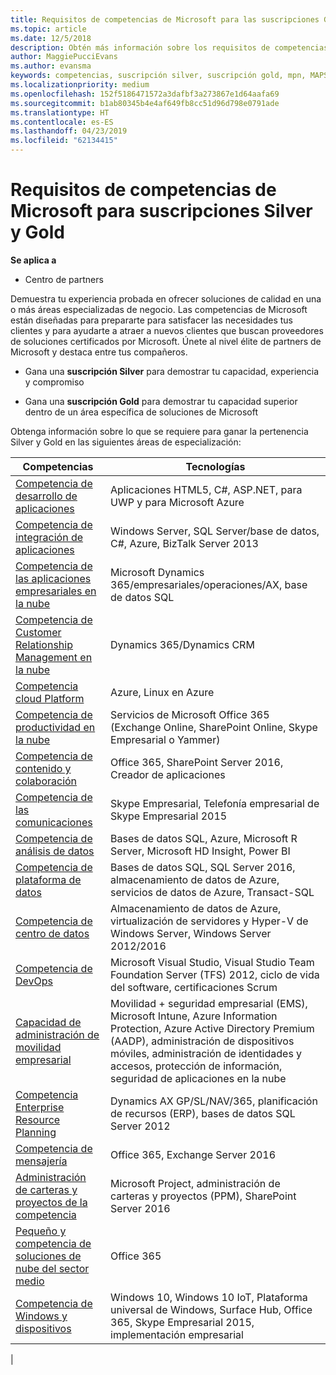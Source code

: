```yaml
---
title: Requisitos de competencias de Microsoft para las suscripciones Gold y Silver | Centro de partners
ms.topic: article
ms.date: 12/5/2018
description: Obtén más información sobre los requisitos de competencias para conseguir los niveles de suscripción Silver y Gold.
author: MaggiePucciEvans
ms.author: evansma
keywords: competencias, suscripción silver, suscripción gold, mpn, MAPS, competencia, Microsoft Partner Network, suscripción a la red
ms.localizationpriority: medium
ms.openlocfilehash: 152f5186471572a3dafbf3a273867e1d64aafa69
ms.sourcegitcommit: b1ab80345b4e4af649fb8cc51d96d798e0791ade
ms.translationtype: HT
ms.contentlocale: es-ES
ms.lasthandoff: 04/23/2019
ms.locfileid: "62134415"
---
```

# <a name="microsoft-competency-requirements-for-gold-and-silver-membership"></a>Requisitos de competencias de Microsoft para suscripciones Silver y Gold

**Se aplica a**

- Centro de partners

Demuestra tu experiencia probada en ofrecer soluciones de calidad en una o más áreas especializadas de negocio. Las competencias de Microsoft están diseñadas para prepararte para satisfacer las necesidades tus clientes y para ayudarte a atraer a nuevos clientes que buscan proveedores de soluciones certificados por Microsoft. Únete al nivel élite de partners de Microsoft y destaca entre tus compañeros.

- Gana una **suscripción Silver** para demostrar tu capacidad, experiencia y compromiso

- Gana una **suscripción Gold** para demostrar tu capacidad superior dentro de un área específica de soluciones de Microsoft

Obtenga información sobre lo que se requiere para ganar la pertenencia Silver y Gold en las siguientes áreas de especialización:

<!-- Removed the ISV competency row as per Sarah Hodge on 12/5/18 

[ISV competency](https://partner.microsoft.com/en-us/membership/isv-competency)| Azure, SQL Server 2016,  Dynamics 365, Office 365, Windows Server 2019, System Center 2016|

-->

| Competencias  | Tecnologías |
|   ------------------   |   -------   |
| [Competencia de desarrollo de aplicaciones](https://partner.microsoft.com/membership/application-development-competency) | Aplicaciones HTML5, C#, ASP.NET, para UWP y para Microsoft Azure |
| [Competencia de integración de aplicaciones](https://partner.microsoft.com/membership/application-integration-competency) | Windows Server, SQL Server/base de datos, C#, Azure, BizTalk Server 2013|
| [Competencia de las aplicaciones empresariales en la nube](https://partner.microsoft.com/membership/cloud-business-applications-competency)| Microsoft Dynamics 365/empresariales/operaciones/AX, base de datos SQL |
| [Competencia de Customer Relationship Management en la nube](https://partner.microsoft.com/membership/cloud-customer-relationship-management-competency)| Dynamics 365/Dynamics CRM |
| [Competencia cloud Platform](https://partner.microsoft.com/membership/cloud-platform-competency)| Azure, Linux en Azure |
| [Competencia de productividad en la nube](https://partner.microsoft.com/membership/cloud-productivity-competency)| Servicios de Microsoft Office 365 (Exchange Online, SharePoint Online, Skype Empresarial o Yammer)|
| [Competencia de contenido y colaboración](https://partner.microsoft.com/membership/collaboration-and-content-competency)| Office 365, SharePoint Server 2016, Creador de aplicaciones |
| [Competencia de las comunicaciones](https://partner.microsoft.com/membership/communications-competency)| Skype Empresarial, Telefonía empresarial de Skype Empresarial 2015 |
| [Competencia de análisis de datos](https://partner.microsoft.com/membership/data-analytics-competency)| Bases de datos SQL, Azure, Microsoft R Server, Microsoft HD Insight, Power BI |
| [Competencia de plataforma de datos](https://partner.microsoft.com/membership/data-platform-competency)| Bases de datos SQL, SQL Server 2016, almacenamiento de datos de Azure, servicios de datos de Azure, Transact-SQL |
| [Competencia de centro de datos](https://partner.microsoft.com/membership/datacenter-competency)| Almacenamiento de datos de Azure, virtualización de servidores y Hyper-V de Windows Server, Windows Server 2012/2016 |
| [Competencia de DevOps](https://partner.microsoft.com/membership/devops-competency)| Microsoft Visual Studio, Visual Studio Team Foundation Server (TFS) 2012, ciclo de vida del software, certificaciones Scrum |
| [Capacidad de administración de movilidad empresarial](https://partner.microsoft.com/membership/enterprise-mobility-management-competency)| Movilidad + seguridad empresarial (EMS), Microsoft Intune, Azure Information Protection, Azure Active Directory Premium (AADP), administración de dispositivos móviles, administración de identidades y accesos, protección de información, seguridad de aplicaciones en la nube |
| [Competencia Enterprise Resource Planning](https://partner.microsoft.com/membership/enterprise-resource-planning-competency)| Dynamics AX GP/SL/NAV/365, planificación de recursos (ERP), bases de datos SQL Server 2012  |
| [Competencia de mensajería](https://partner.microsoft.com/membership/messaging-competency)| Office 365, Exchange Server 2016 |
| [Administración de carteras y proyectos de la competencia](https://partner.microsoft.com/membership/project-portfolio-management-competency)| Microsoft Project, administración de carteras y proyectos (PPM), SharePoint Server 2016|
| [Pequeño y competencia de soluciones de nube del sector medio](https://partner.microsoft.com/membership/small-midmarket-cloud-solutions-competency)| Office 365 |
| [Competencia de Windows y dispositivos](https://partner.microsoft.com/membership/windows-and-devices-competency)| Windows 10, Windows 10 IoT, Plataforma universal de Windows, Surface Hub, Office 365, Skype Empresarial 2015, implementación empresarial |
|